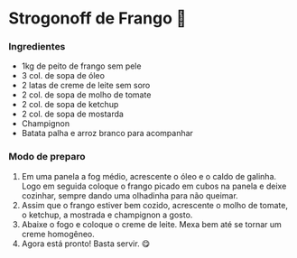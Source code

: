 # Strogonoff de Frango :chicken:



### Ingredientes

- 1kg de peito de frango sem pele
- 3 col. de sopa de óleo
- 2 latas de creme de leite sem soro
- 2 col. de sopa de molho de tomate
- 2 col. de sopa de ketchup
- 2 col. de sopa de mostarda
- Champignon
- Batata palha  e arroz branco para acompanhar



### Modo de preparo

1. Em uma panela a fog médio, acrescente o óleo e o caldo de galinha. Logo em seguida coloque o frango picado em cubos na panela e deixe cozinhar, sempre dando uma olhadinha para não queimar.
2. Assim que o frango estiver bem cozido, acrescente o molho de tomate, o ketchup, a mostrada e champignon a gosto.
3. Abaixe o fogo e coloque o creme de leite. Mexa bem até se tornar um creme homogêneo.
4. Agora está pronto! Basta servir. :yum: 
